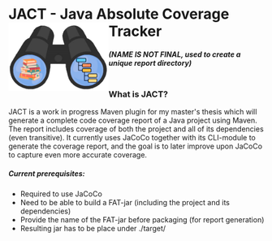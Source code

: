 # JACT - Java Absolute Coverage Tracker <img src=".img/jact-logo.png" align="left" height="135px"/>

#### *(NAME IS NOT FINAL, used to create a unique report directory)*

### <br/> What is JACT?
JACT is a work in progress Maven plugin for my master's thesis which will generate a complete code coverage report of a
Java project using Maven. The report includes coverage of both the project and all of its dependencies (even transitive).
It currently uses JaCoCo together with its CLI-module to generate the coverage report, and the goal is to later improve 
upon JaCoCo to capture even more accurate coverage.

##### Current prerequisites:
- Required to use JaCoCo
- Need to be able to build a FAT-jar (including the project and its dependencies)
- Provide the name of the FAT-jar before packaging (for report generation)
- Resulting jar has to be place under ./target/